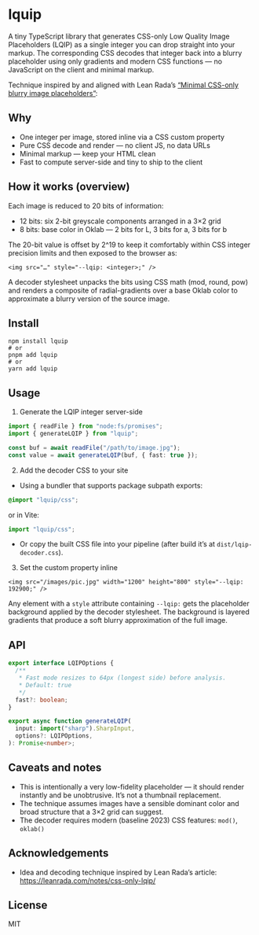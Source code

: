 # lquip

A tiny TypeScript library that generates CSS-only Low Quality Image Placeholders (LQIP) as a single integer you can drop straight into your markup. The corresponding CSS decodes that integer back into a blurry placeholder using only gradients and modern CSS functions — no JavaScript on the client and minimal markup.

Technique inspired by and aligned with Lean Rada’s [“Minimal CSS-only blurry image placeholders”](https://leanrada.com/notes/css-only-lqip/):

## Why

- One integer per image, stored inline via a CSS custom property
- Pure CSS decode and render — no client JS, no data URLs
- Minimal markup — keep your HTML clean
- Fast to compute server-side and tiny to ship to the client

## How it works (overview)

Each image is reduced to 20 bits of information:

- 12 bits: six 2-bit greyscale components arranged in a 3×2 grid
- 8 bits: base color in Oklab — 2 bits for L, 3 bits for a, 3 bits for b

The 20-bit value is offset by 2^19 to keep it comfortably within CSS integer precision limits and then exposed to the browser as:

```
<img src="…" style="--lqip: <integer>;" />
```

A decoder stylesheet unpacks the bits using CSS math (mod, round, pow) and renders a composite of radial-gradients over a base Oklab color to approximate a blurry version of the source image.

## Install

```
npm install lquip
# or
pnpm add lquip
# or
yarn add lquip
```

## Usage

1. Generate the LQIP integer server-side

```ts
import { readFile } from "node:fs/promises";
import { generateLQIP } from "lquip";

const buf = await readFile("/path/to/image.jpg");
const value = await generateLQIP(buf, { fast: true });
```

2. Add the decoder CSS to your site

- Using a bundler that supports package subpath exports:

```css
@import "lquip/css";
```

or in Vite:

```ts
import "lquip/css";
```

- Or copy the built CSS file into your pipeline (after build it’s at `dist/lqip-decoder.css`).

3. Set the custom property inline

```
<img src="/images/pic.jpg" width="1200" height="800" style="--lqip: 192900;" />
```

Any element with a `style` attribute containing `--lqip:` gets the placeholder background applied by the decoder stylesheet. The background is layered gradients that produce a soft blurry approximation of the full image.

## API

```ts
export interface LQIPOptions {
  /**
   * Fast mode resizes to 64px (longest side) before analysis.
   * Default: true
   */
  fast?: boolean;
}

export async function generateLQIP(
  input: import("sharp").SharpInput,
  options?: LQIPOptions,
): Promise<number>;
```

## Caveats and notes

- This is intentionally a very low-fidelity placeholder — it should render instantly and be unobtrusive. It’s not a thumbnail replacement.
- The technique assumes images have a sensible dominant color and broad structure that a 3×2 grid can suggest.
- The decoder requires modern (baseline 2023) CSS features: `mod()`, `oklab()`

## Acknowledgements

- Idea and decoding technique inspired by Lean Rada’s article: https://leanrada.com/notes/css-only-lqip/

## License

MIT
